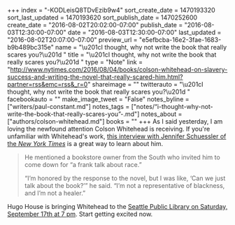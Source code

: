 +++
index = "-KODLeisQ8TDvEzib9w4"
sort_create_date = 1470193320
sort_last_updated = 1470193620
sort_publish_date = 1470252600
create_date = "2016-08-02T20:02:00-07:00"
publish_date = "2016-08-03T12:30:00-07:00"
date = "2016-08-03T12:30:00-07:00"
last_updated = "2016-08-02T20:07:00-07:00"
preview_url = "e5efbcba-16e2-3fae-1683-b9b489bc315e"
name = "\u201cI thought, why not write the book that really scares you?\u201d "
title = "\u201cI thought, why not write the book that really scares you?\u201d "
type = "Note"
link = "http://www.nytimes.com/2016/08/04/books/colson-whitehead-on-slavery-success-and-writing-the-novel-that-really-scared-him.html?partner=rss&emc=rss&_r=0"
shareimage = ""
twitterauto = "\u201cI thought, why not write the book that really scares you?\u201d "
facebookauto = ""
make_image_tweet = "False"
notes_byline = ["writers/paul-constant.md"]
notes_tags = ["notes/“i-thought-why-not-write-the-book-that-really-scares-you”-.md"]
notes_about = ["authors/colson-whitehead.md"]
books = ""
+++
As I said yesterday, I am loving the newfound attention Colson Whitehead is receiving. If you're unfamiliar with Whitehead's work, [this interview with Jennifer Schuessler of the *New York Times*](http://www.nytimes.com/2016/08/04/books/colson-whitehead-on-slavery-success-and-writing-the-novel-that-really-scared-him.html?partner=rss&emc=rss&_r=0) is a great way to learn about him.

<blockquote><p>He mentioned a bookstore owner from the South who invited him to come down for “a frank talk about race.”</p>

<p>“I’m honored by the response to the novel, but I was like, ‘Can we just talk about the book?’” he said. “I’m not a representative of blackness, and I’m not a healer.”</p></blockquote>

Hugo House is bringing Whitehead to the [Seattle Public Library on Saturday, September 17th at 7 pm](https://hugohouse.org/event/colson-whitehead/). Start getting excited now.